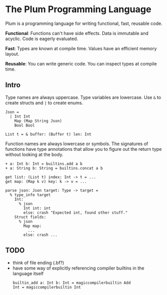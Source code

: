 # The Plum Programming Language

Plum is a programming language for writing functional, fast, reusable code.

**Functional**:
Functions can't have side effects. Data is immutable and acyclic. Code is eagerly evaluated.

**Fast**:
Types are known at compile time. Values have an efficient memory layout.

**Reusable**:
You can write generic code. You can inspect types at compile time.

## Intro

Type names are always uppercase. Type variables are lowercase. Use `&` to create structs and `|` to create enums.

```plum
Json =
  | Int Int
    Map (Map String Json)
    Bool Bool

List t = & buffer: (Buffer t) len: Int
```

Function names are always lowercase or symbols. The signatures of functions have type annotations that allow you to figure out the return type without looking at the body.

```plum
+ a: Int b: Int = builtins.add a b
+ a: String b: String = builtins.concat a b

get list: (List t) index: Int -> t = ...
get map: (Map k v) key: k -> v = ...

parse json: Json target: Type -> target =
  % type_info target
    Int:
      % json
        Int int: int
        else: crash "Expected int, found other stuff."
    Struct fields:
      % json
        Map map:
          ...
        else: crash ...
```

## TODO

- think of file ending (.bf?)
- have some way of explicitly referencing compiler builtins in the language itself
  ```
  builtin_add a: Int b: Int = magiccompilerbuiltin Add
  Int = magiccompilerbuiltin Int
  ```
